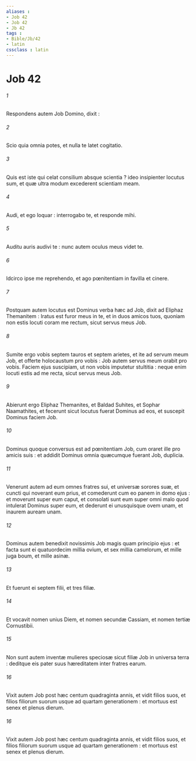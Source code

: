 ```yaml
---
aliases : 
- Job 42
- Job 42
- Jb 42
tags : 
- Bible/Jb/42
- latin
cssclass : latin
---
```


# Job 42

###### 1
Respondens autem Job Domino, dixit :
###### 2
Scio quia omnia potes, et nulla te latet cogitatio.
###### 3
Quis est iste qui celat consilium absque scientia ? ideo insipienter locutus sum, et quæ ultra modum excederent scientiam meam.
###### 4
Audi, et ego loquar : interrogabo te, et responde mihi.
###### 5
Auditu auris audivi te : nunc autem oculus meus videt te.
###### 6
Idcirco ipse me reprehendo, et ago pœnitentiam in favilla et cinere.
###### 7
Postquam autem locutus est Dominus verba hæc ad Job, dixit ad Eliphaz Themanitem : Iratus est furor meus in te, et in duos amicos tuos, quoniam non estis locuti coram me rectum, sicut servus meus Job.
###### 8
Sumite ergo vobis septem tauros et septem arietes, et ite ad servum meum Job, et offerte holocaustum pro vobis : Job autem servus meum orabit pro vobis. Faciem ejus suscipiam, ut non vobis imputetur stultitia : neque enim locuti estis ad me recta, sicut servus meus Job.
###### 9
Abierunt ergo Eliphaz Themanites, et Baldad Suhites, et Sophar Naamathites, et fecerunt sicut locutus fuerat Dominus ad eos, et suscepit Dominus faciem Job.
###### 10
Dominus quoque conversus est ad pœnitentiam Job, cum oraret ille pro amicis suis : et addidit Dominus omnia quæcumque fuerant Job, duplicia.
###### 11
Venerunt autem ad eum omnes fratres sui, et universæ sorores suæ, et cuncti qui noverant eum prius, et comederunt cum eo panem in domo ejus : et moverunt super eum caput, et consolati sunt eum super omni malo quod intulerat Dominus super eum, et dederunt ei unusquisque ovem unam, et inaurem auream unam.
###### 12
Dominus autem benedixit novissimis Job magis quam principio ejus : et facta sunt ei quatuordecim millia ovium, et sex millia camelorum, et mille juga boum, et mille asinæ.
###### 13
Et fuerunt ei septem filii, et tres filiæ.
###### 14
Et vocavit nomen unius Diem, et nomen secundæ Cassiam, et nomen tertiæ Cornustibii.
###### 15
Non sunt autem inventæ mulieres speciosæ sicut filiæ Job in universa terra : deditque eis pater suus hæreditatem inter fratres earum.
###### 16
Vixit autem Job post hæc centum quadraginta annis, et vidit filios suos, et filios filiorum suorum usque ad quartam generationem : et mortuus est senex et plenus dierum.
###### 16
Vixit autem Job post hæc centum quadraginta annis, et vidit filios suos, et filios filiorum suorum usque ad quartam generationem : et mortuus est senex et plenus dierum.
